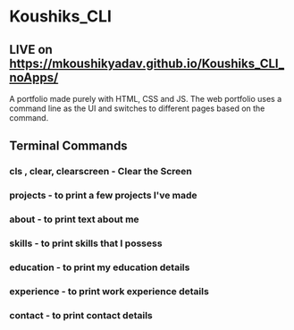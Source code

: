 # Koushiks_CLI
## LIVE on https://mkoushikyadav.github.io/Koushiks_CLI_noApps/
A portfolio made purely with HTML, CSS and JS. The web portfolio uses a command line as the UI and switches to different pages based on the command.

## Terminal Commands
### **cls , clear, clearscreen** - Clear the Screen <br> 
### **projects** -  to print a few projects I've made<br>
### **about** -  to print text about me<br>
### **skills** - to print skills that I possess<br>
### **education** - to print my education details<br>
### **experience** - to print work experience details<br>
### **contact** - to print  contact details<br>
